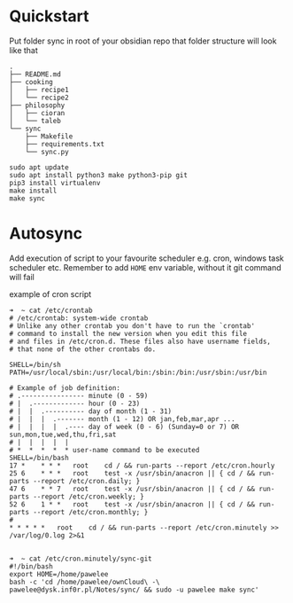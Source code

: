 # Quickstart
Put folder sync in root of your obsidian repo that folder structure will look like that
```
.
├── README.md
├── cooking
│   ├── recipe1
│   └── recipe2
├── philosophy
│   ├── cioran
│   └── taleb
└── sync
    ├── Makefile
    ├── requirements.txt
    └── sync.py
```


```
sudo apt update
sudo apt install python3 make python3-pip git
pip3 install virtualenv
make install
make sync
```

# Autosync
Add execution of script to your favourite scheduler e.g. cron, windows task scheduler etc. Remember to add `HOME` env variable, without it git command will fail

example of cron script
```
➜  ~ cat /etc/crontab 
# /etc/crontab: system-wide crontab
# Unlike any other crontab you don't have to run the `crontab'
# command to install the new version when you edit this file
# and files in /etc/cron.d. These files also have username fields,
# that none of the other crontabs do.

SHELL=/bin/sh
PATH=/usr/local/sbin:/usr/local/bin:/sbin:/bin:/usr/sbin:/usr/bin

# Example of job definition:
# .---------------- minute (0 - 59)
# |  .------------- hour (0 - 23)
# |  |  .---------- day of month (1 - 31)
# |  |  |  .------- month (1 - 12) OR jan,feb,mar,apr ...
# |  |  |  |  .---- day of week (0 - 6) (Sunday=0 or 7) OR sun,mon,tue,wed,thu,fri,sat
# |  |  |  |  |
# *  *  *  *  * user-name command to be executed
SHELL=/bin/bash
17 *	* * *	root	cd / && run-parts --report /etc/cron.hourly
25 6	* * *	root	test -x /usr/sbin/anacron || { cd / && run-parts --report /etc/cron.daily; }
47 6	* * 7	root	test -x /usr/sbin/anacron || { cd / && run-parts --report /etc/cron.weekly; }
52 6	1 * *	root	test -x /usr/sbin/anacron || { cd / && run-parts --report /etc/cron.monthly; }
#
* *	* * *	root	cd / && run-parts --report /etc/cron.minutely >> /var/log/0.log 2>&1


➜  ~ cat /etc/cron.minutely/sync-git 
#!/bin/bash
export HOME=/home/pawelee
bash -c 'cd /home/pawelee/ownCloud\ -\ pawelee@dysk.inf0r.pl/Notes/sync/ && sudo -u pawelee make sync'

```
